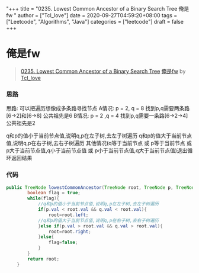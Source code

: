 "+++
title = "0235. Lowest Common Ancestor of a Binary Search Tree 俺是fw "
author = ["Tcl_love"]
date = 2020-09-27T04:59:20+08:00
tags = ["Leetcode", "Algorithms", "Java"]
categories = ["leetcode"]
draft = false
+++

# 俺是fw

> [0235. Lowest Common Ancestor of a Binary Search Tree](https://leetcode-cn.com/problems/lowest-common-ancestor-of-a-binary-search-tree/)
> [俺是fw](https://leetcode-cn.com/problems/lowest-common-ancestor-of-a-binary-search-tree/solution/an-shi-fw-by-tcl_love/) by [Tcl_love](https://leetcode-cn.com/u/tcl_love/)

### 思路
思路:
可以把遍历想像成多条路寻找节点
A情况: p = 2, q = 8 找到p,q需要两条路[6->2]和[6->8] 公共祖先是6
B情况: p = 2 ,q = 4 找到p,q需要一条路[6->2->4] 公共祖先是2

q和p的值小于当前节点值,说明q,p在左子树,去左子树遍历
q和p的值大于当前节点值,说明q,p在右子树,去右子树遍历
其他情况(q等于当前节点 或 p等于当前节点 或 p大于当前节点值,q小于当前节点值 或 p小于当前节点值,q大于当前节点值)退出循环返回结果

### 代码
```java
public TreeNode lowestCommonAncestor(TreeNode root, TreeNode p, TreeNode q) {
        boolean flag = true;
        while(flag){
            //q和p的值小于当前节点值,说明q,p在左子树,去左子树遍历
            if(p.val < root.val && q.val < root.val){
                root=root.left;
            //q和p的值大于当前节点值,说明q,p在右子树,去右子树遍历
            }else if(p.val > root.val && q.val > root.val){
                root=root.right;
            }else{
                flag=false;
            }
        }
        return root;
    }
```